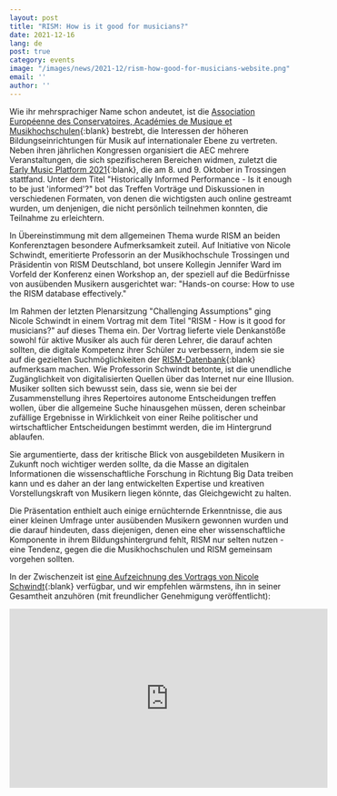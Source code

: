 ```yaml
---
layout: post
title: "RISM: How is it good for musicians?"
date: 2021-12-16
lang: de
post: true
category: events
image: "/images/news/2021-12/rism-how-good-for-musicians-website.png"
email: ''
author: ''
---
```


Wie ihr mehrsprachiger Name schon andeutet, ist die [Association Européenne des Conservatoires, Académies de Musique et Musikhochschulen](https://aec-music.eu/){:blank} bestrebt, die Interessen der höheren Bildungseinrichtungen für Musik auf internationaler Ebene zu vertreten. Neben ihren jährlichen Kongressen organisiert die AEC mehrere Veranstaltungen, die sich spezifischeren Bereichen widmen, zuletzt die [Early Music Platform 2021](https://aec-music.eu/event/early-music-platform-2021/){:blank}, die am 8. und 9. Oktober in Trossingen stattfand. Unter dem Titel "Historically Informed Performance - Is it enough to be just 'informed'?" bot das Treffen Vorträge und Diskussionen in verschiedenen Formaten, von denen die wichtigsten auch online gestreamt wurden, um denjenigen, die nicht persönlich teilnehmen konnten, die Teilnahme zu erleichtern.  

In Übereinstimmung mit dem allgemeinen Thema wurde RISM an beiden Konferenztagen besondere Aufmerksamkeit zuteil. Auf Initiative von Nicole Schwindt, emeritierte Professorin an der Musikhochschule Trossingen und Präsidentin von RISM Deutschland, bot unsere Kollegin Jennifer Ward im Vorfeld der Konferenz einen Workshop an, der speziell auf die Bedürfnisse von ausübenden Musikern ausgerichtet war: "Hands-on course: How to use the RISM database effectively."

Im Rahmen der letzten Plenarsitzung "Challenging Assumptions" ging Nicole Schwindt in einem Vortrag mit dem Titel "RISM - How is it good for musicians?" auf dieses Thema ein. Der Vortrag lieferte viele Denkanstöße sowohl für aktive Musiker als auch für deren Lehrer, die darauf achten sollten, die digitale Kompetenz ihrer Schüler zu verbessern, indem sie sie auf die gezielten Suchmöglichkeiten der [RISM-Datenbank](https://opac.rism.info/index.php?id=4){:blank} aufmerksam machen. Wie Professorin Schwindt betonte, ist die unendliche Zugänglichkeit von digitalisierten Quellen über das Internet nur eine Illusion. Musiker sollten sich bewusst sein, dass sie, wenn sie bei der Zusammenstellung ihres Repertoires autonome Entscheidungen treffen wollen, über die allgemeine Suche hinausgehen müssen, deren scheinbar zufällige Ergebnisse in Wirklichkeit von einer Reihe politischer und wirtschaftlicher Entscheidungen bestimmt werden, die im Hintergrund ablaufen.

Sie argumentierte, dass der kritische Blick von ausgebildeten Musikern in Zukunft noch wichtiger werden sollte, da die Masse an digitalen Informationen die wissenschaftliche Forschung in Richtung Big Data treiben kann und es daher an der lang entwickelten Expertise und kreativen Vorstellungskraft von Musikern liegen könnte, das Gleichgewicht zu halten.  

Die Präsentation enthielt auch einige ernüchternde Erkenntnisse, die aus einer kleinen Umfrage unter ausübenden Musikern gewonnen wurden und die darauf hindeuten, dass diejenigen, denen eine eher wissenschaftliche Komponente in ihrem Bildungshintergrund fehlt, RISM nur selten nutzen - eine Tendenz, gegen die die Musikhochschulen und RISM gemeinsam vorgehen sollten.


In der Zwischenzeit ist [eine Aufzeichnung des Vortrags von Nicole Schwindt](https://youtu.be/C81Mqg2Je7E?t=104){:blank} verfügbar, und wir empfehlen wärmstens, ihn in seiner Gesamtheit anzuhören (mit freundlicher Genehmigung veröffentlicht):

<iframe width="560" height="315" src="https://www.youtube.com/embed/C81Mqg2Je7E?start=104" title="YouTube video player" frameborder="0" allow="accelerometer; autoplay; clipboard-write; encrypted-media; gyroscope; picture-in-picture" allowfullscreen></iframe>
&nbsp;  
&nbsp;  
